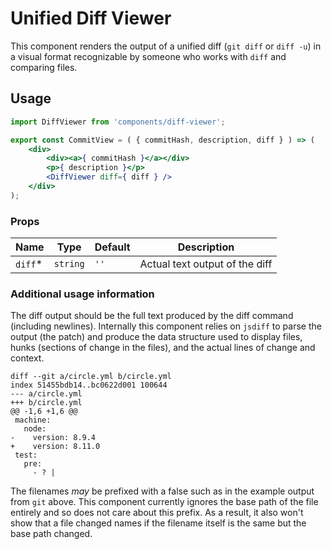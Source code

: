 Unified Diff Viewer
===

This component renders the output of a unified diff (`git diff` or `diff -u`) in a
visual format recognizable by someone who works with `diff` and comparing files.

## Usage

```jsx
import DiffViewer from 'components/diff-viewer';

export const CommitView = ( { commitHash, description, diff } ) => (
	<div>
		<div><a>{ commitHash }</a></div>
		<p>{ description }</p>
		<DiffViewer diff={ diff } />
	</div>
);
```

### Props

Name | Type | Default | Description
--- | --- | --- | ---
`diff`* | `string` | `''` | Actual text output of the diff

### Additional usage information

The diff output should be the full text produced by the diff command (including newlines).
Internally this component relies on `jsdiff` to parse the output (the patch) and produce
the data structure used to display files, hunks (sections of change in the files), and
the actual lines of change and context.

```
diff --git a/circle.yml b/circle.yml
index 51455bdb14..bc0622d001 100644
--- a/circle.yml
+++ b/circle.yml
@@ -1,6 +1,6 @@
 machine:
   node:
-    version: 8.9.4
+    version: 8.11.0
 test:
   pre:
     - ? |
```

The filenames _may_ be prefixed with a false such as in the example output from `git` above.
This component currently ignores the base path of the file entirely and so does not care
about this prefix. As a result, it also won't show that a file changed names if the filename
itself is the same but the base path changed.
